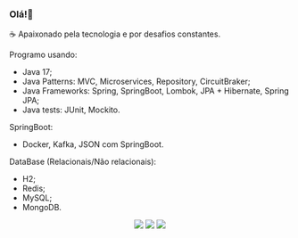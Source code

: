 ### Olá!👋

☕ Apaixonado pela tecnologia e por desafios constantes.

Programo usando:

- Java 17;
- Java Patterns: MVC, Microservices, Repository, CircuitBraker;
- Java Frameworks: Spring, SpringBoot, Lombok, JPA + Hibernate, Spring JPA;
- Java tests: JUnit, Mockito.
 
SpringBoot: 
- Docker, Kafka, JSON com SpringBoot.
 
DataBase (Relacionais/Não relacionais): 
- H2;
- Redis;
- MySQL;
-  MongoDB.
  <div align="center"> 
    <a href="https://www.linkedin.com/in/gamagabriel" target="_blank"><img src="https://img.shields.io/badge/-LinkedIn-%230077B5?style=for-the-badge&logo=linkedin&logoColor=white" target="_blank"></a>
    <a href = "mailto:gbr.gama99@gmail.com"><img src="https://img.shields.io/badge/-Gmail-%23333?style=for-the-badge&logo=gmail&logoColor=white" target="_blank"></a>
    <a href="https://instagram.com/gamagbr" target="_blank"><img src="https://img.shields.io/badge/-Instagram-%23E4405F?style=for-the-badge&logo=instagram&logoColor=white" target="_blank"></a>
